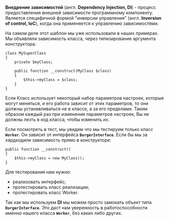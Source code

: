 **Внедрение зависимостей** (англ. **Dependency Injection, DI**) - процесс предоставления внешней зависимости программному компоненту.
Является специфичной формой "инверсии управления" (англ. **Inversion of control, IoC**), когда она применяется к управлению
зависимостями.

На самом деле этот шаблон мы уже использовали в наших примерах. Мы объявляли зависимость класса,
через типизирование аргумента конструктора:

    class MySuperClass
    {
        private $myClass;
        
        public function __construct(MyClass $class)
        {
            $this->myClass = $class;
        }
    }

Если Класс использует некоторый набор параметров настроек, которые могут меняться, и его работа зависит от этих
параметров, то они должны устанавливаться не в классе, а за его пределами.
Таким образом каждый раз при изменении параметров настроек, Вы не должны лезть в код класса, чтобы изменить их.

Если посмотреть в тест, мы увидим что мы тестируем только класс **`Worker`**. Он зависит от интерфейса **`BurgerInterface`**.
Если бы мы за хардкодили зависимость прямо в конструкторе:

    public function __construct()
    {
        $this->myClass = new MyClass();
    }

Для тестирования нам нужно:
* реализовать интерфейс;
* протестировать класс реализации;
* протестировать класс Worker.

Так как мы используем **DI** мы можем просто замокать объект типа **`BurgerInterface`**. Это даст нам уверенность
в работоспособности именно нашего класса **`Worker`**, без каких либо других.